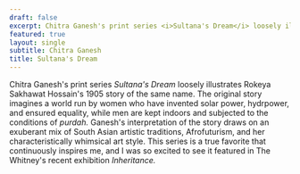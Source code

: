```yaml
---
draft: false
excerpt: Chitra Ganesh's print series <i>Sultana's Dream</i> loosely illustrates Rokeya Sakhawat Hossain's 1905 story of the same name. The original story imagines a world run by women who have invented solar power, hydrpower, and ensured equality, while men are kept indoors and subjected to the conditions of <i>purdah.</i> Ganesh's interpretation of the story draws on an exuberant mix of South Asian artistic traditions, Afrofuturism, and her characteristically whimsical art style. This series is a true favorite that continuously inspires me, and I was so excited to see it featured in The Whitney's recent exhibition <i>Inheritance.</i>  
featured: true
layout: single
subtitle: Chitra Ganesh
title: Sultana's Dream
---
```


Chitra Ganesh's print series <i>Sultana's Dream</i> loosely illustrates Rokeya Sakhawat Hossain's 1905 story of the same name. The original story imagines a world run by women who have invented solar power, hydrpower, and ensured equality, while men are kept indoors and subjected to the conditions of <i>purdah.</i> Ganesh's interpretation of the story draws on an exuberant mix of South Asian artistic traditions, Afrofuturism, and her characteristically whimsical art style. This series is a true favorite that continuously inspires me, and I was so excited to see it featured in The Whitney's recent exhibition <i>Inheritance.</i>  

